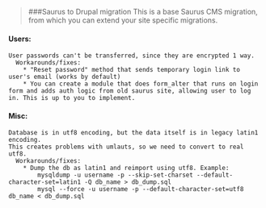 > ###Saurus to Drupal migration
This is a base Saurus CMS migration, from which you can extend your site specific migrations.

#### Users:
    User passwords can't be transferred, since they are encrypted 1 way.
      Workarounds/fixes:
        * "Reset password" method that sends temporary login link to user's email (works by default)
        * You can create a module that does form_alter that runs on login form and adds auth logic from old saurus site, allowing user to log in. This is up to you to implement.

#### Misc:
    Database is in utf8 encoding, but the data itself is in legacy latin1 encoding.
    This creates problems with umlauts, so we need to convert to real utf8.
      Workarounds/fixes:
        * Dump the db as latin1 and reimport using utf8. Example:
            mysqldump -u username -p --skip-set-charset --default-character-set=latin1 -Q db_name > db_dump.sql
            mysql --force -u username -p --default-character-set=utf8 db_name < db_dump.sql
